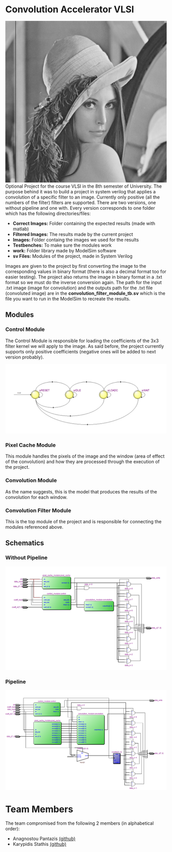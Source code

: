 # Convolution Accelerator VLSI
<div align="center"><img src="filter_example.gif"></div>
Optional Project for the course VLSI in the 8th semester of University. The purpose behind it was to build a project in system verilog that applies a convolution of a specific filter to an image. Currently only positive (all the numbers of the filter) filters are supported. There are two versions, one without pipeline and one with. 
Every version corresponds to one folder which has the following directories/files:

* **Correct Images:** Folder containing the expected results (made with matlab)
* **Filtered Images:** The results made by the current project
* **Images:** Folder containg the images we used for the results
* **Testbenches:** To make sure the modules work
* **work:** Folder library made by ModelSim software
* **sv Files:** Modules of the project, made in System Verilog

Images are given to the project by first converting the image to the corresponding values in binary format (there is also a decimal format too for easier testing). The project also returns the image in binary format in a .txt format so we must do the inverse conversion again. The path for the input .txt image (image for convolution) and the outputs path for the .txt file (convoluted image) are in the **convolution_filter_module_tb.sv** which is the file you want to run in the ModelSim to recreate the results.

## Modules ##
### Control Module ###
The Control Module is responsible for loading the coefficients of the 3x3 filter kernel we will apply to the image. As said before, the project currently supports only positive coefficients (negative ones will be added to next version probably).
<div align="center"><img src="Control_FSM.png"></div>

### Pixel Cache Module ###
This module handles the pixels of the image and the window (area of effect of the convolution) and how they are processed through the execution of the project.

### Convolution Module ###
As the name suggests, this is the model that produces the results of the convolution for each window.

### Convolution Filter Module ###
This is the top module of the project and is responsible for connecting the modules referenced above.

## Schematics ##
### Without Pipeline ###
<div align="center"><img src="Convolution_Filter_Module_No_Pipeline.png"></div>

### Pipeline ##
<div align="center"><img src="Convolution_Filter_Module_Pipeline.png"></div>

# Team Members
The team compromised from the following 2 members (in alphabetical order):
- Anagnostou Pantazis [(github)](https://github.com/pantanag)
- Karypidis Stathis [(github)](https://github.com/Sta8is)
